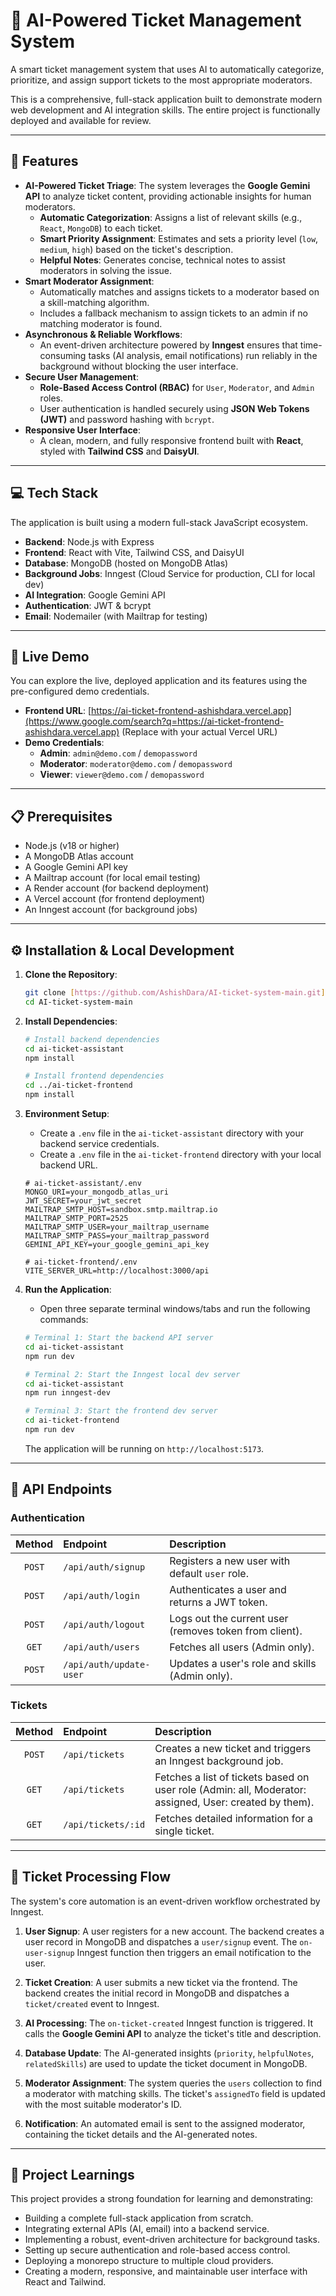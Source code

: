 # 🧠 AI-Powered Ticket Management System

A smart ticket management system that uses AI to automatically categorize, prioritize, and assign support tickets to the most appropriate moderators.

This is a comprehensive, full-stack application built to demonstrate modern web development and AI integration skills. The entire project is functionally deployed and available for review.

---

## 🚀 Features

* **AI-Powered Ticket Triage**: The system leverages the **Google Gemini API** to analyze ticket content, providing actionable insights for human moderators.
    * **Automatic Categorization**: Assigns a list of relevant skills (e.g., `React`, `MongoDB`) to each ticket.
    * **Smart Priority Assignment**: Estimates and sets a priority level (`low`, `medium`, `high`) based on the ticket's description.
    * **Helpful Notes**: Generates concise, technical notes to assist moderators in solving the issue.
* **Smart Moderator Assignment**:
    * Automatically matches and assigns tickets to a moderator based on a skill-matching algorithm.
    * Includes a fallback mechanism to assign tickets to an admin if no matching moderator is found.
* **Asynchronous & Reliable Workflows**:
    * An event-driven architecture powered by **Inngest** ensures that time-consuming tasks (AI analysis, email notifications) run reliably in the background without blocking the user interface.
* **Secure User Management**:
    * **Role-Based Access Control (RBAC)** for `User`, `Moderator`, and `Admin` roles.
    * User authentication is handled securely using **JSON Web Tokens (JWT)** and password hashing with `bcrypt`.
* **Responsive User Interface**:
    * A clean, modern, and fully responsive frontend built with **React**, styled with **Tailwind CSS** and **DaisyUI**.

---

## 💻 Tech Stack

The application is built using a modern full-stack JavaScript ecosystem.

* **Backend**: Node.js with Express
* **Frontend**: React with Vite, Tailwind CSS, and DaisyUI
* **Database**: MongoDB (hosted on MongoDB Atlas)
* **Background Jobs**: Inngest (Cloud Service for production, CLI for local dev)
* **AI Integration**: Google Gemini API
* **Authentication**: JWT & bcrypt
* **Email**: Nodemailer (with Mailtrap for testing)

---

## 🚀 Live Demo

You can explore the live, deployed application and its features using the pre-configured demo credentials.

* **Frontend URL**: [https://ai-ticket-frontend-ashishdara.vercel.app](https://www.google.com/search?q=https://ai-ticket-frontend-ashishdara.vercel.app) (Replace with your actual Vercel URL)
* **Demo Credentials**:
    * **Admin**: `admin@demo.com` / `demopassword`
    * **Moderator**: `moderator@demo.com` / `demopassword`
    * **Viewer**: `viewer@demo.com` / `demopassword`

---

## 📋 Prerequisites

* Node.js (v18 or higher)
* A MongoDB Atlas account
* A Google Gemini API key
* A Mailtrap account (for local email testing)
* A Render account (for backend deployment)
* A Vercel account (for frontend deployment)
* An Inngest account (for background jobs)

---

## ⚙️ Installation & Local Development

1.  **Clone the Repository**:
    ```bash
    git clone [https://github.com/AshishDara/AI-ticket-system-main.git](https://github.com/AshishDara/AI-ticket-system-main.git)
    cd AI-ticket-system-main
    ```

2.  **Install Dependencies**:
    ```bash
    # Install backend dependencies
    cd ai-ticket-assistant
    npm install
    
    # Install frontend dependencies
    cd ../ai-ticket-frontend
    npm install
    ```

3.  **Environment Setup**:
    * Create a `.env` file in the `ai-ticket-assistant` directory with your backend service credentials.
    * Create a `.env` file in the `ai-ticket-frontend` directory with your local backend URL.
    ```env
    # ai-ticket-assistant/.env
    MONGO_URI=your_mongodb_atlas_uri
    JWT_SECRET=your_jwt_secret
    MAILTRAP_SMTP_HOST=sandbox.smtp.mailtrap.io
    MAILTRAP_SMTP_PORT=2525
    MAILTRAP_SMTP_USER=your_mailtrap_username
    MAILTRAP_SMTP_PASS=your_mailtrap_password
    GEMINI_API_KEY=your_google_gemini_api_key
    
    # ai-ticket-frontend/.env
    VITE_SERVER_URL=http://localhost:3000/api
    ```

4.  **Run the Application**:
    * Open three separate terminal windows/tabs and run the following commands:
    ```bash
    # Terminal 1: Start the backend API server
    cd ai-ticket-assistant
    npm run dev
    
    # Terminal 2: Start the Inngest local dev server
    cd ai-ticket-assistant
    npm run inngest-dev
    
    # Terminal 3: Start the frontend dev server
    cd ai-ticket-frontend
    npm run dev
    ```
    The application will be running on `http://localhost:5173`.

---

## 📝 API Endpoints

### Authentication
| Method | Endpoint | Description |
|:---:|:---|:---|
| `POST` | `/api/auth/signup` | Registers a new user with default `user` role. |
| `POST` | `/api/auth/login` | Authenticates a user and returns a JWT token. |
| `POST` | `/api/auth/logout` | Logs out the current user (removes token from client). |
| `GET` | `/api/auth/users` | Fetches all users (Admin only). |
| `POST` | `/api/auth/update-user`| Updates a user's role and skills (Admin only). |

### Tickets
| Method | Endpoint | Description |
|:---:|:---|:---|
| `POST` | `/api/tickets` | Creates a new ticket and triggers an Inngest background job. |
| `GET` | `/api/tickets` | Fetches a list of tickets based on user role (Admin: all, Moderator: assigned, User: created by them). |
| `GET` | `/api/tickets/:id`| Fetches detailed information for a single ticket. |

---

## 🔄 Ticket Processing Flow

The system's core automation is an event-driven workflow orchestrated by Inngest.

1.  **User Signup**: A user registers for a new account. The backend creates a user record in MongoDB and dispatches a `user/signup` event. The `on-user-signup` Inngest function then triggers an email notification to the user.

2.  **Ticket Creation**: A user submits a new ticket via the frontend. The backend creates the initial record in MongoDB and dispatches a `ticket/created` event to Inngest.

3.  **AI Processing**: The `on-ticket-created` Inngest function is triggered. It calls the **Google Gemini API** to analyze the ticket's title and description.

4.  **Database Update**: The AI-generated insights (`priority`, `helpfulNotes`, `relatedSkills`) are used to update the ticket document in MongoDB.

5.  **Moderator Assignment**: The system queries the `users` collection to find a moderator with matching skills. The ticket's `assignedTo` field is updated with the most suitable moderator's ID.

6.  **Notification**: An automated email is sent to the assigned moderator, containing the ticket details and the AI-generated notes.

---

## 📝 Project Learnings

This project provides a strong foundation for learning and demonstrating:
* Building a complete full-stack application from scratch.
* Integrating external APIs (AI, email) into a backend service.
* Implementing a robust, event-driven architecture for background tasks.
* Setting up secure authentication and role-based access control.
* Deploying a monorepo structure to multiple cloud providers.
* Creating a modern, responsive, and maintainable user interface with React and Tailwind.
